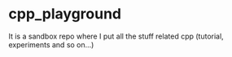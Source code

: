 # cpp_playground
It is a sandbox repo where I put all the stuff related cpp (tutorial, experiments and so on...)
